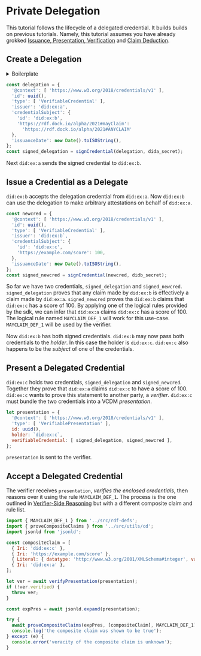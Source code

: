 # Private Delegation

This tutorial follows the lifecycle of a delegated credential. It builds builds on previous tutorials. Namely, this tutorial assumes you have already grokked [Issuance, Presentation, Verification](./tutorial_ipv.md) and [Claim Deduction](./tutorial_claim_deduction.md).

## Create a Delegation

<details>
<summary>Boilerplate</summary>

```js
const { v4: uuidv4 } = require('uuid');

function uuid() {
  return `uuid:${uuidv4()}`;
}

// Check out the Issuance, Presentation, Verification tutorial for info on signing
// credentials.
function signCredential(cred, issuer_secret) { ... }

// Check out the Issuance, Presentation, Verification tutorial for info on verifying
// VCDM presentations.
async function verifyPresentation(presentation) { ... }
```

</details>

```js
const delegation = {
  '@context': [ 'https://www.w3.org/2018/credentials/v1' ],
  'id': uuid(),
  'type': [ 'VerifiableCredential' ],
  'issuer': 'did:ex:a',
  'credentialSubject': {
    'id': 'did:ex:b',
    'https://rdf.dock.io/alpha/2021#mayClaim':
      'https://rdf.dock.io/alpha/2021#ANYCLAIM'
  },
  'issuanceDate': new Date().toISOString(),
};
const signed_delegation = signCredential(delegation, dida_secret);
```

Next `did:ex:a` sends the signed credential to `did:ex:b`.

## Issue a Credential as a Delegate

`did:ex:b` accepts the delegation credential from `did:ex:a`. Now `did:ex:b` can use the delegation to make arbitrary attestations on behalf of `did:ex:a`.

```js
const newcred = {
  '@context': [ 'https://www.w3.org/2018/credentials/v1' ],
  'id': uuid(),
  'type': [ 'VerifiableCredential' ],
  'issuer': 'did:ex:b`,
  'credentialSubject': {
    'id': 'did:ex:c',
    'https://example.com/score': 100,
  },
  'issuanceDate': new Date().toISOString(),
};
const signed_newcred = signCredential(newcred, didb_secret);
```

So far we have two credentials, `signed_delegation` and `signed_newcred`. `signed_delegation` proves that any claim made by `did:ex:b` is effectively a claim made by `did:ex:a`. `signed_newcred` proves tha `did:ex:b` claims that `did:ex:c` has a score of 100. By applying one of the logical rules provided by the sdk, we can infer that `did:ex:a` claims `did:ex:c` has a score of 100. The logical rule named `MAYCLAIM_DEF_1` will work for this use-case. `MAYCLAIM_DEF_1` will be used by the verifier.

Now `did:ex:b` has both signed credentials. `did:ex:b` may now pass both credentials to the *holder*. In this case the holder is `did:ex:c`. `did:ex:c` also happens to be the *subject* of one of the credentials.

## Present a Delegated Credential

`did:ex:c` holds two credentials, `signed_delegation` and `signed_newcred`. Together they prove that `did:ex:a` claims `did:ex:c` to have a score of 100. `did:ex:c` wants to prove this statement to another party, a *verifier*. `did:ex:c` must bundle the two credentials into a VCDM *presentation*.

```js
let presentation = {
  '@context': [ 'https://www.w3.org/2018/credentials/v1' ],
  'type': [ 'VerifiablePresentation' ],
  id: uuid(),
  holder: `did:ex:c`,
  verifiableCredential: [ signed_delegation, signed_newcred ],
};
```

`presentation` is sent to the verifier.

## Accept a Delegated Credential

The verifier receives `presentation`, *verifies the enclosed credentials*, then reasons over it using the rule `MAYCLAIM_DEF_1`. The process is the one outlined in [Verifier-Side Reasoning](./tutorial_claim_deduction.md#verifier-side-reasoning) but with a different composite claim and rule list.

```js
import { MAYCLAIM_DEF_1 } from '../src/rdf-defs';
import { proveCompositeClaims } from '../src/utils/cd';
import jsonld from 'jsonld';

const compositeClaim = [
  { Iri: 'did:ex:c' },
  { Iri: 'https://example.com/score' },
  { Literal: { datatype: 'http://www.w3.org/2001/XMLSchema#integer', value: '100' } }
  { Iri: 'did:ex:a' },
];

let ver = await verifyPresentation(presentation);
if (!ver.verified) {
  throw ver;
}

const expPres = await jsonld.expand(presentation);

try {
  await proveCompositeClaims(expPres, [compositeClaim], MAYCLAIM_DEF_1);
  console.log('the composite claim was shown to be true');
} except (e) {
  console.error('veracity of the composite claim is unknown');
}
```
